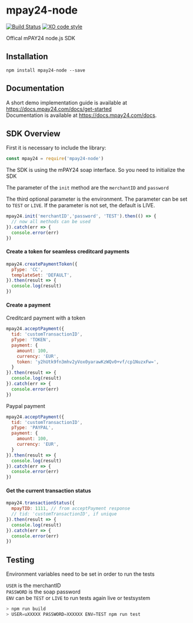 # mpay24-node

[![Build Status](https://travis-ci.org/mpay24/mpay24-node.svg?branch=master)](https://travis-ci.org/mpay24/mpay24-node) [![XO code style](https://img.shields.io/badge/code_style-XO-5ed9c7.svg)](https://github.com/sindresorhus/xo)

Offical mPAY24 node.js SDK

## Installation

`npm install mpay24-node --save`

## Documentation

A short demo implementation guide is available at https://docs.mpay24.com/docs/get-started</br>
Documentation is available at https://docs.mpay24.com/docs.

## SDK Overview

First it is necessary to include the library:
```js
const mpay24 = require('mpay24-node')
```
The SDK is using the mPAY24 soap interface.
So you need to initialize the SDK

The parameter of the `init` method are the `merchantID` and `password`

The third optional parameter is the environment. The parameter can be set to `TEST` or `LIVE`.
If the parameter is not set, the default is LIVE.

```js
mpay24.init('merchantID','password', 'TEST').then(() => {
  // now all methods can be used
}).catch(err => {
  console.error(err)
})
```

#### Create a token for seamless creditcard payments

```js
mpay24.createPaymentToken({
  pType: 'CC',
  templateSet: 'DEFAULT',
}).then(result => {
  console.log(result)
})
```

#### Create a payment

Creditcard payment with a token
```js
mpay24.acceptPayment({
  tid: 'customTransactionID',
  pType: 'TOKEN',
  payment: {
    amount: 100,
    currency: 'EUR',
    token: 'y2hUtk9fn3mhv2yVox0yarawKzWQv0+vf/cp1NuzxFw=',
  }
}).then(result => {
  console.log(result)
}).catch(err => {
  console.error(err)
})
```
Paypal payment
```js
mpay24.acceptPayment({
  tid: 'customTransactionID',
  pType: 'PAYPAL',
  payment: {
    amount: 100,
    currency: 'EUR',
  }
}).then(result => {
  console.log(result)
}).catch(err => {
  console.error(err)
})
```

#### Get the current transaction status

```js
mpay24.transactionStatus({
  mpayTID: 1111, // from acceptPayment response
  // tid: 'customTransactionID', if unique
}).then(result => {
  console.log(result)
}).catch(err => {
  console.error(err)
})
```

## Testing
Environment variables need to be set in order to run the tests

`USER` is the merchantID</br>
`PASSWORD` is the soap password</br>
`ENV` can be `TEST` or `LIVE` to run tests again live or testsystem

```js
> npm run build
> USER=uXXXXX PASSWORD=XXXXXX ENV=TEST npm run test
```
